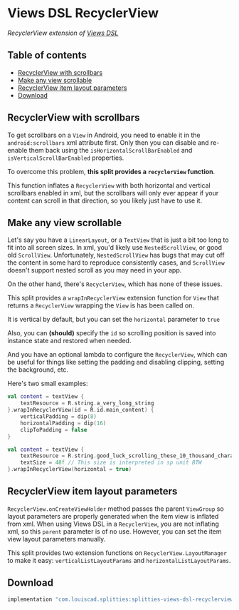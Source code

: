# Views DSL RecyclerView

*RecyclerView extension of [Views DSL](../views-dsl)*

## Table of contents

* [RecyclerView with scrollbars](#recyclerview-with-scrollbars)
* [Make any view scrollable](#make-any-view-scrollable)
* [RecyclerView item layout parameters](#recyclerview-item-layout-parameters)
* [Download](#download)

## RecyclerView with scrollbars

To get scrollbars on a `View` in Android, you need to enable it in the
`android:scrollbars` xml attribute first. Only then you can disable and
re-enable them back using the `isHorizontalScrollBarEnabled` and
`isVerticalScrollBarEnabled` properties.

To overcome this problem, **this split provides a `recyclerView` function**.

This function inflates a `RecyclerView` with both horizontal and vertical
scrollbars enabled in xml, but the scrollbars will only ever appear if your
content can scroll in that direction, so you likely just have to use it.

## Make any view scrollable

Let's say you have a `LinearLayout`, or a `TextView` that is just a bit too
long to fit into all screen sizes. In xml, you'd likely use `NestedScrollView`,
or good old `ScrollView`. Unfortunately, `NestedScrollView` has bugs that may
cut off the content in some hard to reproduce consistently cases, and
`ScrollView` doesn't support nested scroll as you may need in your app.

On the other hand, there's `RecyclerView`, which has none of these issues.

This split provides a `wrapInRecyclerView` extension function for `View`
that returns a `RecyclerView` wrapping the `View` is has been called on.

It is vertical by default, but you can set the `horizontal` parameter to
`true`

Also, you can **(should)** specify the `id` so scrolling position is saved
into instance state and restored when needed.

And you have an optional lambda to configure the `RecyclerView`, which
can be useful for things like setting the padding and disabling clipping,
setting the background, etc.

Here's two small examples:

```kotlin
val content = textView {
    textResource = R.string.a_very_long_string
}.wrapInRecyclerView(id = R.id.main_content) {
    verticalPadding = dip(8)
    horizontalPadding = dip(16)
    clipToPadding = false
}
```

```kotlin
val content = textView {
    textResource = R.string.good_luck_scrolling_these_10_thousand_characters
    textSize = 48f // This size is interpreted in sp unit BTW
}.wrapInRecyclerView(horizontal = true)
```

## RecyclerView item layout parameters

`RecyclerView.onCreateViewHolder` method passes the parent `ViewGroup` so
layout parameters are properly generated when the item view is inflated from
xml. When using Views DSL in a `RecyclerView`, you are not inflating xml, so
this `parent` parameter is of no use. However, you can set the item view
layout parameters manually.

This split provides two extension functions on `RecyclerView.LayoutManager`
to make it easy: `verticalListLayoutParams` and `horizontalListLayoutParams`.

## Download

```groovy
implementation "com.louiscad.splitties:splitties-views-dsl-recyclerview:{{version.splitties2}}"
```
